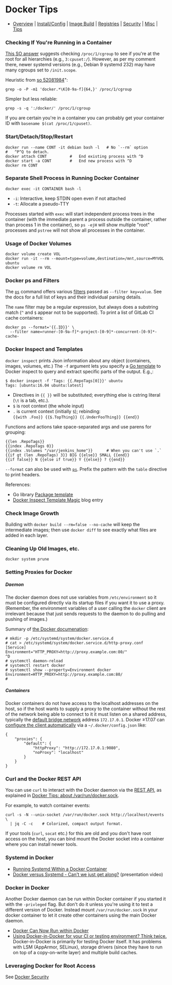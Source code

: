 Docker Tips
===========

* [Overview](README.md) | [Install/Config](config.md)
  | [Image Build](image.md) | [Registries](registries.md)
  | [Security](security.md) | [Misc](misc.md) | [Tips](tips.md)

### Checking If You're Running in a Container

[This SO answer][so-23513045] suggests checking `/proc/1/cgroup` to
see if you're at the root for all hierarchies (e.g., `3:cpuset:/`).
However, as per my comment there, newer systemd versions (e.g.,
Debian 9 systemd 232) may have many cgroups set to `/init.scope`.

Heuristic from [so 52081984]":

    grep -o -P -m1 'docker.*\K[0-9a-f]{64,}' /proc/1/cgroup

Simpler but less reliable:

    grep -s -q ':/docker/' /proc/1/cgroup

If you are certain you're in a container you can probably get your
container ID with `basename $(cat /proc/1/cpuset)`.

### Start/Detach/Stop/Restart

    docker run --name CONT -it debian bash -l   # No `--rm` option
    #   ^P^Q to detach.
    docker attach CONT          #   End existing process with ^D
    docker start -a CONT        #   End new process with ^D
    docker rm CONT

### Separate Shell Process in Running Docker Container

    docker exec -it CONTAINER bash -l

* `-i`: Interactive, keep STDIN open even if not attached
* `-t`: Allocate a pseudo-TTY

Processes started with `exec` will start independent process trees in
the container (with the immediate parent a process outside the
container, rather than process 1 in the container), so `ps -ejH` will
show multiple "root" processes and `pstree` will not show all
processes in the container.

### Usage of Docker Volumes

    docker volume create VOL
    docker run -it --rm --mount=type=volume,destination=/mnt,source=MYVOL ubuntu
    docker volume rm VOL

### Docker ps and Filters

The [`ps`] command offers various [filters][ps-filtering] passed as
`--filter key=value`. See the docs for a full list of keys and their
individual parsing details.

The `name` filter may be a regular expression, but always does a
substring match (`^` and `$` appear not to be supported). To print
a list of GitLab CI cache containers:

    docker ps --format='{{.ID}}' \
      --filter name=runner-[0-9a-f]*-project-[0-9]*-concurrent-[0-9]*-cache-

### Docker Inspect and Templates

`docker inspect` prints Json information about any object (containers,
images, volumes, etc.) The `-f` argument lets you specify a [Go
template] to Docker inspect to query and extract specific parts of the
output. E.g.,:

    $ docker inspect -f 'Tags: {{.RepoTags[0]}}' ubuntu
    Tags: [ubuntu:16.04 ubuntu:latest]

* Directives in `{{ }}` will be substituted; everything else is
  cstring literal (`\t` is a tab, etc.).
* `$` is root context (the whole input)
* `.` is current context (initially `$`);  rebinding:  
  `{{with .Foo}} {{$.TopThing}} {{.UnderFooThing}} {{end}}`

Functions and actions take space-separated args and use parens for
grouping:

    {{len .RepoTags}}
    {{index .RepoTags 0}}
    {{index .Volumes "/var/jenkins_home"}}      # When you can't use `.`
    {{if gt (len .RepoTags) 3}} BIG {{else}} SMALL {{end}}
    {{if false}} N {{else if true}} Y {{else}} ? {{end}}

`--format` can also be used with [`ps`]. Prefix the pattern with the
`table` directive to print headers.

References:
* Go library [Package template][go template]
* [Docker Inspect Template Magic][ditm] blog entry

### Check Image Growth

Building with `docker build --rm=false --no-cache` will keep the
intermediate images; then use `docker diff` to see exactly what files
are added in each layer.

### Cleaning Up Old Images, etc.

`docker system prune`

### Setting Proxies for Docker

##### Daemon

The docker daemon does not use variables from `/etc/environment` so it
must be configured directly via its startup files if you want it to
use a proxy. (Remember, the environment variables of a user calling
the `docker` client are irrelevant because that just sends requests to
the daemon to do pulling and pushing of images.)

Summary of [the Docker documenation][daemon-proxy]:

    # mkdir -p /etc/systemd/system/docker.service.d
    # cat > /etc/systemd/system/docker.service.d/http-proxy.conf
    [Service]
    Environment="HTTP_PROXY=http://proxy.example.com:80/"
    ^D
    # systemctl daemon-reload
    # systemctl restart docker
    # systemctl show --property=Environment docker
    Environment=HTTP_PROXY=http://proxy.example.com:80/
    #

[daemon-proxy]: https://docs.docker.com/config/daemon/systemd/#httphttps-proxy

##### Containers

Docker containers do not have access to the localhost addresses on the
host, so if the host wants to supply a proxy to the container without
the rest of the network being able to connect to it it must listen on
a shared address, typically the [default bridge network] address
`172.17.0.1`. Docker ≥17.07 can [configure the client
automatically][client-proxy] via a `~/.docker/config.json` like:

    {
        "proxies": {
            "default": {
                "httpProxy": "http://172.17.0.1:9080",
                "noProxy": "localhost"
            }
        }
    }

[default bridge network]: https://docs.docker.com/network/
[client-proxy]: https://docs.docker.com/network/proxy/

### Curl and the Docker REST API

You can use `curl` to interact with the Docker daemon via the [REST
API], as explained in [Docker Tips: about /var/run/docker.sock][juggery].

For example, to watch container events:

    curl -s -N --unix-socket /var/run/docker.sock http://localhost/events \
      | jq -C -c    # Colorized, compact output format.

If your tools (`curl`, `socat` etc.) for this are old and you don't
have root access on the host, you can bind mount the Docker socket
into a container where you can install newer tools.

### Systemd in Docker

- [Running Systemd Within a Docker Container](https://rhatdan.wordpress.com/2014/04/30/running-systemd-within-a-docker-container/)
- [Docker versus Systemd - Can't we just get along?](https://www.youtube.com/watch?v=93VPog3EKbs#t=18m16)
  (presentation video)

### Docker in Docker

Another Docker daemon can be run within Docker container if you
started it with the `-privleged` flag. But don't do it unless you're
using it to test a different version of Docker. Instead mount
`/var/run/docker.sock` in your docker container to let it create other
containers using the main Docker daemon.

* [Docker Can Now Run within Docker][dind]
* [Using Docker-in-Docker for your CI or testing environment? Think
  twice.][dind-no-ci] Docker-in-Docker is primarily for testing Docker
  itself. It has problems with LSM (AppArmor, SELinux), storage
  drivers (since they have to run on top of a copy-on-write layer) and
  multiple build caches.

[dind-no-ci]: https://jpetazzo.github.io/2015/09/03/do-not-use-docker-in-docker-for-ci/
[dind]: https://blog.docker.com/2013/09/docker-can-now-run-within-docker/

### Leveraging Docker for Root Access

See [Docker Security](security.md)



<!-------------------------------------------------------------------->
[REST API]: https://docs.docker.com/engine/api/v1.24/
[`ps`]: https://docs.docker.com/engine/reference/commandline/ps/#formatting
[ditm]: https://container-solutions.com/docker-inspect-template-magic/
[go template]: https://golang.org/pkg/text/template/
[juggery]: https://medium.com/lucjuggery/about-var-run-docker-sock-3bfd276e12fd
[ps-filtering]: https://docs.docker.com/engine/reference/commandline/ps/#filtering
[so 52081984]: https://stackoverflow.com/a/52081984/107294
[so-23513045]: https://stackoverflow.com/q/23513045/107294
